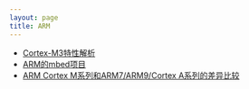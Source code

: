 ```yaml
---
layout: page
title: ARM
---
```

<div class="">
    <ul class="hide">
        <li><a href="https://www.zybuluo.com/lanxinyuchs/note/39621">Cortex-M3特性解析</a></li>
        <li><a href="https://www.zybuluo.com/lanxinyuchs/note/39612">ARM的mbed项目</a> </li>
		<li><a href="https://www.zybuluo.com/lanxinyuchs/note/37226">ARM Cortex M系列和ARM7/ARM9/Cortex A系列的差异比较</a> </li>
    </ul>
</div>

